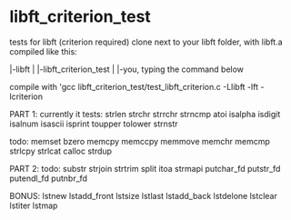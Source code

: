 # libft_criterion_test
tests for libft (criterion required)
clone next to your libft folder, with libft.a compiled
like this:


|-libft
|
|-libft_criterion_test
|
|-you, typing the command below


compile with 'gcc libft_criterion_test/test_libft_criterion.c -Llibft -lft -lcriterion

PART 1:
currently it tests:
strlen
strchr
strrchr
strncmp
atoi
isalpha
isdigit
isalnum
isascii
isprint
toupper
tolower
strnstr

todo:
memset
bzero
memcpy
memccpy
memmove
memchr
memcmp
strlcpy
strlcat
calloc
strdup

PART 2:
todo:
substr
strjoin
strtrim
split
itoa
strmapi
putchar_fd
putstr_fd
putendl_fd
putnbr_fd

BONUS:
lstnew
lstadd_front
lstsize
lstlast
lstadd_back
lstdelone
lstclear
lstiter
lstmap
